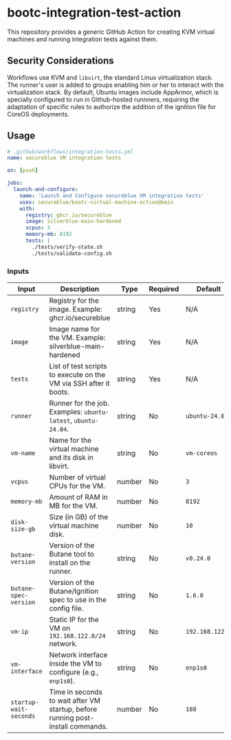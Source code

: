 # bootc-integration-test-action

This repository provides a generic GitHub Action for creating KVM virtual machines and running integration tests against them.

## Security Considerations

Workflows use KVM and `libvirt`, the standard Linux virtualization stack. The runner's user is added to groups enabling him or her to interact with the virtualization stack. By default, Ubuntu images include AppArmor, which is specially configured to run in Github-hosted runnners, requiring the adaptation of specific rules to authorize the addition of the ignition file for CoreOS deployments.

## Usage

```yaml
# .github/workflows/integration-tests.yml
name: secureblue VM integration tests

on: [push]

jobs:
  launch-and-configure:
    name: 'Launch and Configure secureblue VM integration tests'
    uses: secureblue/bootc-virtual-machine-action@main
    with:
      registry: ghcr.io/secureblue
      image: silverblue-main-hardened
      vcpus: 3
      memory-mb: 8192
      tests: |
        ./tests/verify-state.sh
        ./tests/validate-config.sh
```

### Inputs

| Input                  | Description                                                                    | Type   | Required | Default         |
| ---------------------- | ------------------------------------------------------------------------------ | ------ | -------- | --------------- |
| `registry`             | Registry for the image. Example: ghcr.io/secureblue                            | string | Yes      | N/A             |
| `image`                | Image name for the VM. Example: silverblue-main-hardened                       | string | Yes      | N/A             |
| `tests`                | List of test scripts to execute on the VM via SSH after it boots.              | string | Yes      | N/A             |
| `runner`               | Runner for the job. Examples: `ubuntu-latest`, `ubuntu-24.04`.                 | string | No       | `ubuntu-24.04`  |
| `vm-name`              | Name for the virtual machine and its disk in libvirt.                          | string | No       | `vm-coreos`     |
| `vcpus`                | Number of virtual CPUs for the VM.                                             | number | No       | `3`             |
| `memory-mb`            | Amount of RAM in MB for the VM.                                                | number | No       | `8192`          |
| `disk-size-gb`         | Size (in GB) of the virtual machine disk.                                      | number | No       | `10`            |
| `butane-version`       | Version of the Butane tool to install on the runner.                           | string | No       | `v0.24.0`       |
| `butane-spec-version`  | Version of the Butane/Ignition spec to use in the config file.                 | string | No       | `1.6.0`         |
| `vm-ip`                | Static IP for the VM on `192.168.122.0/24` network.                            | string | No       | `192.168.122.2` |
| `vm-interface`         | Network interface inside the VM to configure (e.g., `enp1s0`).                 | string | No       | `enp1s0`        |
| `startup-wait-seconds` | Time in seconds to wait after VM startup, before running post-install commands.| number | No       | `180`           |
